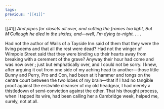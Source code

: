 ```yaml
---
tags: 
previous: "[[41]]"
---
```

[[41]] *And pipes for closets all over, and cutting the frames
too light,
But M’Cullough he died in the sixties, and—well,
I’m dying to-night. . . .* 

Had not the author of Wails of a Tayside Inn said of them that they were the living poems and that all the rest were dead? Had not the winger of Wimpole Street said that they were binding up their hearts away from breaking with a cerement of the grave? Anyway their hour had come and was now over ; just but emphatically over, and I could not be sorry. I knew, after arguing it out from one side of my aching head to another—those little Bunny and Perry, Pro and Con, had been at it hammer and tongs on the centre court between the two lobes of my brain—that if I had no tangible proof against the erstwhile cleanser of my old headgear, I had merely a thistledown of semi-conviction against the other. That his thought process, when I tapped its wire, had been calling her a Cambridge week, helped me, surely, not at all.
